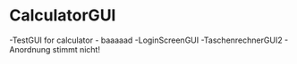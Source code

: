 # CalculatorGUI
-TestGUI for calculator - baaaaad
-LoginScreenGUI 
-TaschenrechnerGUI2 - Anordnung stimmt nicht!
